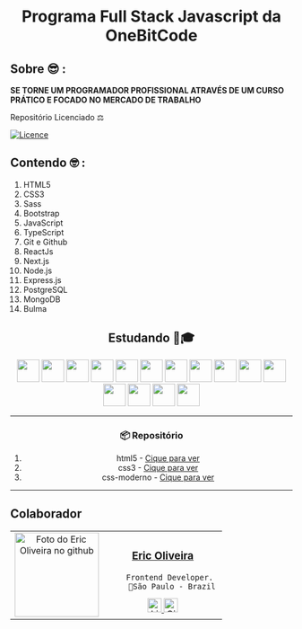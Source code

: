 <h1 align="center">Programa Full Stack Javascript da OneBitCode </h1>

## Sobre 😎 :

**SE TORNE UM PROGRAMADOR PROFISSIONAL ATRAVÉS DE UM CURSO PRÁTICO E FOCADO NO MERCADO DE TRABALHO**

Repositório Licenciado ⚖ 

[![Licence](https://img.shields.io/github/license/Ileriayo/markdown-badges?style=for-the-badge)](./LICENSE)

## Contendo 🤓 :

1. HTML5
2. CSS3
3. Sass
4. Bootstrap
5. JavaScript
6. TypeScript
7. Git e Github
8. ReactJs
9. Next.js
10. Node.js
11. Express.js
12. PostgreSQL
13. MongoDB
14. Bulma

<div align="center">

## Estudando 💼🎓

  
<img src="https://cdn.jsdelivr.net/gh/devicons/devicon/icons/html5/html5-original.svg" width="40" height="40"/>
<img src="https://cdn.jsdelivr.net/gh/devicons/devicon/icons/css3/css3-original.svg" width="40" height="40"/>
<img src="https://cdn.jsdelivr.net/gh/devicons/devicon/icons/sass/sass-original.svg" width="40" height="40"/>
<img src="https://cdn.jsdelivr.net/gh/devicons/devicon/icons/bootstrap/bootstrap-original.svg" width="40" height="40"/>
<img src="https://cdn.jsdelivr.net/gh/devicons/devicon/icons/javascript/javascript-original.svg" width="40" height="40"/>
<img src="https://cdn.jsdelivr.net/gh/devicons/devicon/icons/typescript/typescript-original.svg" width="40" height="40"/>
<img src="https://cdn.jsdelivr.net/gh/devicons/devicon/icons/git/git-original.svg" width="40" height="40"/>
<img src="https://cdn.jsdelivr.net/gh/devicons/devicon/icons/github/github-original.svg" width="40" height="40"/>
<img src="https://cdn.jsdelivr.net/gh/devicons/devicon/icons/react/react-original.svg" width="40" height="40"/>
<img src="https://cdn.jsdelivr.net/gh/devicons/devicon/icons/nextjs/nextjs-original.svg" width="40" height="40"/>
<img src="https://cdn.jsdelivr.net/gh/devicons/devicon/icons/nodejs/nodejs-original.svg" width="40" height="40"/>
<img src="https://cdn.jsdelivr.net/gh/devicons/devicon/icons/express/express-original.svg" width="40" height="40"/>
<img src="https://cdn.jsdelivr.net/gh/devicons/devicon/icons/postgresql/postgresql-original.svg" width="40" height="40"/>
<img src="https://cdn.jsdelivr.net/gh/devicons/devicon/icons/mongodb/mongodb-original.svg" width="40" height="40"/>
<img src="https://cdn.jsdelivr.net/gh/devicons/devicon/icons/bulma/bulma-plain.svg" width="40" height="40"/>

---

### 📦 Repositório

1. html5 - [Cique para ver](https://github.com/Ericodesenvolvedor/full-stack-onebitcode/tree/master/html5)
2. css3 - [Cique para ver](https://github.com/Ericodesenvolvedor/full-stack-onebitcode/tree/master/css3)
3. css-moderno - [Cique para ver](https://github.com/Ericodesenvolvedor/full-stack-onebitcode/tree/master/css-moderno)

---

</div>

## Colaborador

<table>
  <tr>
    <td align="center">
      <a href="#">
        <img src="https://github.com/Ericodesenvolvedor.png" width="150px;" alt="Foto do Eric Oliveira no github"/><br>
      </a>
    </td>
    <td align="center">
        <h3><a href="https://github.com/Ericodesenvolvedor"><b>Eric Oliveira</b></a></h3>

        Frontend Developer. 
        📍São Paulo - Brazil

<a href="https://www.linkedin.com/in/eric-de-oliveira-pereira/" target="_blank">
    <img src="https://img.shields.io/badge/LinkedIn-0077B5?style=flat&logo=linkedin&logoColor=white" alt="LinkedIn Badge" height="25">
</a>
<a href="https://www.github.com/Ericodesenvolvedor" target="_blank">
    <img src="https://img.shields.io/badge/GitHub-100000?style=flat&logo=github&logoColor=white" alt="GitHub Badge" height="25">
</a>
    </td>
</tr>
</table>

<br clear="left"/>